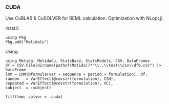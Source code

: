 ### CUDA

Use CuBLAS & CuSOLVER for REML calculation. Optimization with NLopt.jl.

Install:

```
using Pkg
Pkg.add("MetidaCu")
```

Using:

```
using Metida, MetidaCu, StatsBase, StatsModels, CSV, DataFrames
df = CSV.File(dirname(pathof(Metida))*"\\..\\test\\csv\\df0.csv") |> DataFrame
lmm = LMM(@formula(var ~ sequence + period + formulation), df;
random   = VarEffect(@covstr(formulation), CSH),
repeated = VarEffect(@covstr(formulation), VC),
subject  = :subject)

fit!(lmm; solver = :cuda)
```
